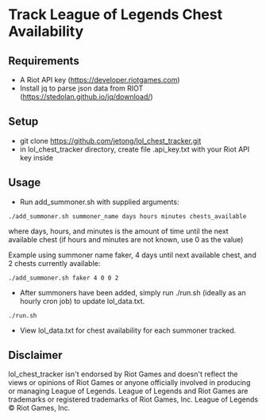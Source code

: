 # Track League of Legends Chest Availability

## Requirements
* A Riot API key (https://developer.riotgames.com)
* Install jq to parse json data from RIOT (https://stedolan.github.io/jq/download/)

## Setup
* git clone https://github.com/jetong/lol_chest_tracker.git
* in lol_chest_tracker directory, create file .api_key.txt with your Riot API key inside

## Usage
* Run add_summoner.sh with supplied arguments:
```
./add_summoner.sh summoner_name days hours minutes chests_available
```
where days, hours, and minutes is the amount of time until the next available chest (if hours and minutes are not known, use 0 as the value)

  Example using summoner name faker, 4 days until next available chest, and 2 chests currently available: 
```  
./add_summoner.sh faker 4 0 0 2
```

* After summoners have been added, simply run ./run.sh (ideally as an hourly cron job) to update lol_data.txt.
```
./run.sh
```
* View lol_data.txt for chest availability for each summoner tracked.
  
## Disclaimer
lol_chest_tracker isn't endorsed by Riot Games and doesn't reflect the views or opinions of Riot Games or anyone officially involved in producing or managing League of Legends. League of Legends and Riot Games are trademarks or registered trademarks of Riot Games, Inc. League of Legends © Riot Games, Inc.
